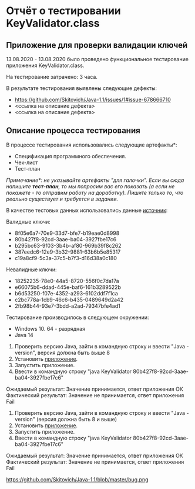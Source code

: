 # Отчёт о тестировании KeyValidator.class

## Приложение для проверки валидации ключей

13.08.2020 - 13.08.2020 было проведено функциональное тестирование приложения KeyValidator.class.

На тестирование затрачено: 3 часа.

В результате тестирования выявлены следующие дефекты:
* https://github.com/Skitovich/Java-1.1/issues/1#issue-678666710
* <ссылка на описание дефекта>
* <ссылка на описание дефекта>

## Описание процесса тестирования

В процессе тестирования использовались следующие артефакты*:
* Спецификация программного обеспечения.
* Чек-лист
* Тест-план

*Примечание\*: не указывайте артефакты "для галочки". Если вы сюда напишите **тест-план**, то мы попросим вас его показать (а если не покажете - то отправим работу на доработку). Пишите только то, что реально существует и требуется в задании.*

В качестве тестовых данных использовались данные [источник](https://github.com/netology-code/javaqa-homeworks/blob/master/intro/user-manual.md):

Валидные ключи:
* 8f05e6a7-70e9-33d7-bfe7-b19eae0d8998
* 80b427f8-92cd-3aae-ba04-3927fbe17c6
* b295bc63-9f03-3b4b-af80-969b39f8c262
* 387eedc6-12e9-3b32-9881-63b6b5e85317
* c19a8cf9-5c3a-37c5-b7f3-d16d38a0c180

Невалидные ключи:
* 18252235-78e0-44a5-8720-556f0c7da17a
* e66075b6-ddad-445e-baf6-161b3289522b
* b6d53250-f07e-4352-a293-6102ddf7f1ca
* c2bc778a-1cb9-46c6-b435-0489649d2a42
* 2fb98b44-93e7-3bdd-a2ad-79347bfe4ad1

Тестирование производилось в следующем окружении:
* Windows 10. 64 - разрядная
* Java 14


1. Проверить версию Java, зайти в командную строку и ввести "Java -version", версия должна быть выше 8
1. Установить [приложение](https://github.com/netology-code/javaqa-homeworks/blob/master/intro/artifacts/KeyValidator.class).
1. Запустить приложение.
1. Ввести в командную строку "java KeyValidator 80b427f8-92cd-3aae-ba04-3927fbe17c6"

Ожидаемый результат: Значение принимается, ответ приложения ОК
Фактический результат: Значение не принимается, ответ приложения Fail

1. Проверить версию Java, зайти в командную строку и ввести "Java -version" (версия должна быть 8 и выше)
1. Установить [приложение](https://github.com/netology-code/javaqa-homeworks/blob/master/intro/artifacts/KeyValidator.class).
1. Запустить приложение.
1. Ввести в командную строку "java KeyValidator 80b427f8-92cd-3aae-ba04-3927fbe17c6"

Ожидаемый результат: Значение принимается, ответ приложения ОК
Фактический результат: Значение не принимается, ответ приложения Fail

https://github.com/Skitovich/Java-1.1/blob/master/bug.png

